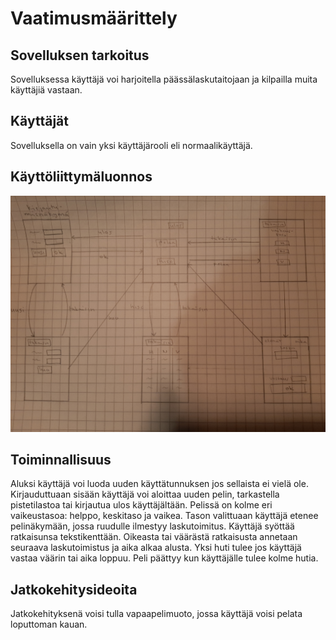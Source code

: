 # Vaatimusmäärittely
## Sovelluksen tarkoitus
Sovelluksessa käyttäjä voi harjoitella päässälaskutaitojaan ja kilpailla muita käyttäjiä vastaan.
## Käyttäjät
Sovelluksella on vain yksi käyttäjärooli eli normaalikäyttäjä.
## Käyttöliittymäluonnos
![](https://github.com/vilsuo/ot-harjoitustyo/blob/master/dokumentointi/kayttoliittymaluonnos.jpg)
## Toiminnallisuus
Aluksi käyttäjä voi luoda uuden käyttätunnuksen jos sellaista ei vielä ole. Kirjauduttuaan sisään käyttäjä voi aloittaa uuden pelin, tarkastella pistetilastoa tai kirjautua ulos käyttäjältään. Pelissä on kolme eri vaikeustasoa: helppo, keskitaso ja vaikea. Tason valittuaan käyttäjä etenee pelinäkymään, jossa ruudulle ilmestyy laskutoimitus. Käyttäjä syöttää ratkaisunsa tekstikenttään. Oikeasta tai väärästä ratkaisusta annetaan seuraava laskutoimistus ja aika alkaa alusta. Yksi huti tulee jos käyttäjä vastaa väärin tai aika loppuu. Peli päättyy kun käyttäjälle tulee kolme hutia.
## Jatkokehitysideoita
Jatkokehityksenä voisi tulla vapaapelimuoto, jossa käyttäjä voisi pelata loputtoman kauan.

